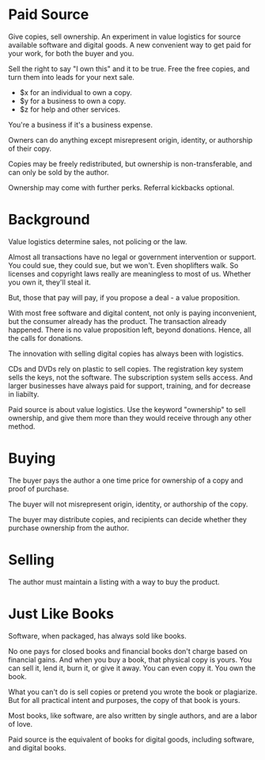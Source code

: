 # Paid Source

Give copies, sell ownership. An experiment in value logistics for source available software and digital goods. A new convenient way to get paid for your work, for both the buyer and you.

Sell the right to say "I own this" and it to be true. Free the free copies, and turn them into leads for your next sale. 

- $x for an individual to own a copy.
- $y for a business to own a copy.
- $z for help and other services.

You're a business if it's a business expense.

Owners can do anything except misrepresent origin, identity, or authorship of their copy.

Copies may be freely redistributed, but ownership is non-transferable, and can only be sold by the author. 

Ownership may come with further perks. Referral kickbacks optional.

# Background

Value logistics determine sales, not policing or the law.

Almost all transactions have no legal or government intervention or support. You could sue, they could sue, but we won't. Even shoplifters walk. So licenses and copyright laws really are meaningless to most of us. Whether you own it, they'll steal it. 

But, those that pay will pay, if you propose a deal - a value proposition.

With most free software and digital content, not only is paying inconvenient, but the consumer already has the product. The transaction already happened. There is no value proposition left, beyond donations. Hence, all the calls for donations.

The innovation with selling digital copies has always been with logistics. 

CDs and DVDs rely on plastic to sell copies. The registration key system sells the keys, not the software. The subscription system sells access. And larger businesses have always paid for support, training, and for decrease in liabilty.

Paid source is about value logistics. Use the keyword "ownership" to sell ownership, and give them more than they would receive through any other method.

# Buying

The buyer pays the author a one time price for ownership of a copy and proof of purchase.

The buyer will not misrepresent origin, identity, or authorship of the copy.

The buyer may distribute copies, and recipients can decide whether they purchase ownership from the author.

# Selling

The author must maintain a listing with a way to buy the product.





# Just Like Books

Software, when packaged, has always sold like books.

No one pays for closed books and financial books don't charge based on financial gains. And when you buy a book, that physical copy is yours. You can sell it, lend it, burn it, or give it away. You can even copy it. You own the book. 

What you can't do is sell copies or pretend you wrote the book or plagiarize. But for all practical intent and purposes, the copy of that book is yours.

Most books, like software, are also written by single authors, and are a labor of love.

Paid source is the equivalent of books for digital goods, including software, and digital books.


